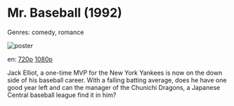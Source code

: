 # Mr. Baseball (1992)

Genres: comedy, romance

![poster](http://image.tmdb.org/t/p/w500/15WAVwCZfzwLKrYwU37VhtxWFXv.jpg)

en:
  [720p](magnet:?xt=urn:btih:790a0143b3b6dba99c1005894e8f750a7f00f6e1&dn=Mr.+Baseball+(1992)&tr=udp%3A%2F%2Ftracker.yify-torrents.com%2Fannounce&tr=udp%3A%2F%2Fopen.demonii.com%3A1337%2Fannounce&tr=udp%3A%2F%2Fexodus.desync.com%3A6969&tr=udp%3A%2F%2Ftracker.istole.it%3A80&tr=udp%3A%2F%2Ftracker.publicbt.com%3A80&tr=udp%3A%2F%2Ftracker.publichd.eu%3A80%2Fannounce&tr=udp%3A%2F%2Ftracker.openbittorrent.com%3A80%2Fannounce&tr=udp%3A%2F%2Fcoppersurfer.tk%3A6969%2Fannounce)
  [1080p](magnet:?xt=urn:btih:8A9FAF3A9FC6AF0057B3344230F789132E7D63CE&tr=udp://glotorrents.pw:6969/announce&tr=udp://tracker.opentrackr.org:1337/announce&tr=udp://torrent.gresille.org:80/announce&tr=udp://tracker.openbittorrent.com:80&tr=udp://tracker.coppersurfer.tk:6969&tr=udp://tracker.leechers-paradise.org:6969&tr=udp://p4p.arenabg.ch:1337&tr=udp://tracker.internetwarriors.net:1337)
  


Jack Elliot, a one-time MVP for the New York Yankees is now on the down side of his baseball career. With a falling batting average, does he have one good year left and can the manager of the Chunichi Dragons, a Japanese Central baseball league find it in him?